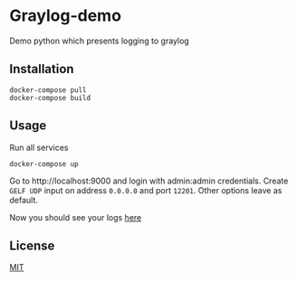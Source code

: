 # Graylog-demo

Demo python which presents logging to graylog

## Installation

    docker-compose pull
    docker-compose build

## Usage

Run all services 
    
    docker-compose up
    
Go to http://localhost:9000 and login with admin:admin credentials.
Create `GELF UDP` input on address `0.0.0.0` and port `12201`. Other
options leave as default.

Now you should see your logs [here](http://localhost:9000/search)

## License
[MIT](https://choosealicense.com/licenses/mit/)

